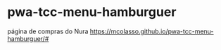 # pwa-tcc-menu-hamburguer
página de compras do Nura
https://mcolasso.github.io/pwa-tcc-menu-hamburguer/#
